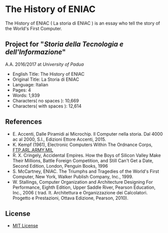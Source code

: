 # The History of ENIAC
The History of ENIAC ( La storia di ENIAC ) is an essay who tell the story of the World's First Computer.

## Project for "*Storia della Tecnologia e dell'Informazione*"
A.A. 2016/2017 at *University of Padua*

- English Title: The History of ENIAC
- Original Title: La Storia di ENIAC
- Language: Italian
- Pages: 4
- Words: 1,939
- Characters( no spaces ):   10,669
- Characters( with spaces ): 12,614

## References
* E. Accenti, Dalle Piramidi ai Microchip. Il Computer nella storia. Dal 4000 ac al 2000, S.l., Edizioni Ettore Accenti, 2015.
* K. Kempf (1961), Electronic Computers Within The Ordnance Corps, [FTP.ARL.ARMY.MIL](http://ftp.arl.mil/~mike/comphist/61ordnance/chap2.html)
* R. X. Cringely, Accidental Empires. How the Boys of Silicon Valley Make Their Millions, Battle Foreign Competition, and Still Can't Get a Date, Second Edition, London, Penguin Books, 1996
* S. McCartney, ENIAC. The Triumphs and Tragedies of the World's First Computer, New York, Walker Publish Company, Inc., 1999.
* W. Stallings, Computer Organization and Architecture Designing For Performance, Eighth Edition, Upper Saddle River, Pearson Education, Inc., 2006 ( trad. It. Architettura e Organizzazione dei Calcolatori. Progetto e Prestazioni, Ottava Edizione, Pearson, 2010).


## License
* [MIT License](https://opensource.org/licenses/MIT)
